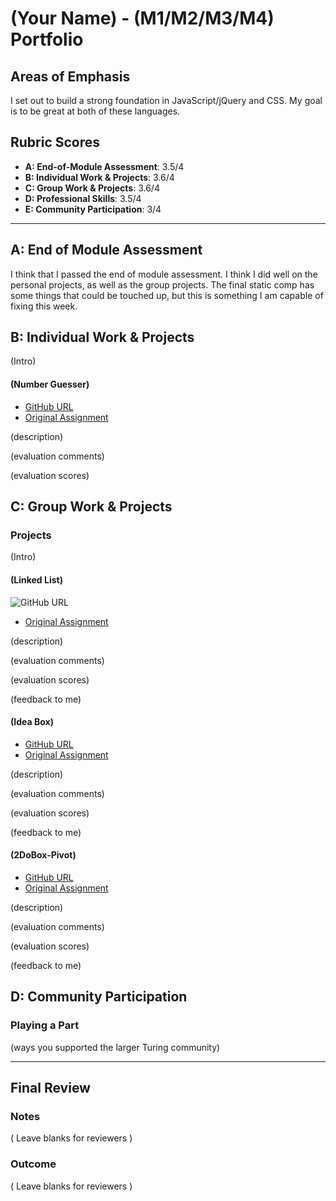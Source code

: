 # (Your Name) - (M1/M2/M3/M4) Portfolio

## Areas of Emphasis

I set out to build a strong foundation in JavaScript/jQuery and CSS. My goal is to be great at both of these languages. 

## Rubric Scores

* **A: End-of-Module Assessment**: 3.5/4
* **B: Individual Work & Projects**: 3.6/4
* **C: Group Work & Projects**: 3.6/4
* **D: Professional Skills**: 3.5/4
* **E: Community Participation**: 3/4

-----------------------

## A: End of Module Assessment

I think that I passed the end of module assessment. I think I did well on the personal projects, as well as the group projects. The final static comp has some things that could be touched up, but this is something I am capable of fixing this week. 


## B: Individual Work & Projects

(Intro)

#### (Number Guesser)

* [GitHub URL]()
* [Original Assignment]()

(description)

(evaluation comments)

(evaluation scores)

## C: Group Work & Projects

### Projects

(Intro)

#### (Linked List)

![GitHub URL](https://github.com/cierrajw/linked-list)
* [Original Assignment]()

(description)

(evaluation comments)

(evaluation scores)

(feedback to me)

#### (Idea Box)

* [GitHub URL]()
* [Original Assignment]()

(description)

(evaluation comments)

(evaluation scores)

(feedback to me)

#### (2DoBox-Pivot)

* [GitHub URL]()
* [Original Assignment]()

(description)

(evaluation comments)

(evaluation scores)

(feedback to me)

## D: Community Participation

### Playing a Part

(ways you supported the larger Turing community)

------------------

## Final Review

### Notes

( Leave blanks for reviewers )

### Outcome

( Leave blanks for reviewers )
